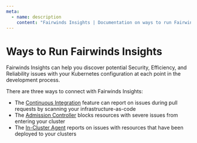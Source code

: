 ```yaml
---
meta:
  - name: description
    content: "Fairwinds Insights | Documentation on ways to run Fairwinds Insights: Continuous Integration, Admission Controller or In-Cluster Agent. "
---
```

# Ways to Run Fairwinds Insights

Fairwinds Insights can help you discover potential Security, Efficiency, and Reliability
issues with your Kubernetes configuration at each point in the development process.

There are three ways to connect with Fairwinds Insights:
* The [Continuous Integration](/run/ci/about) feature can report on issues during pull requests by scanning your infrastructure-as-code
* The [Admission Controller](/run/admission/about) blocks resources with severe issues from entering your cluster
* The [In-Cluster Agent](/run/agent/about) reports on issues with resources that have been deployed to your clusters
